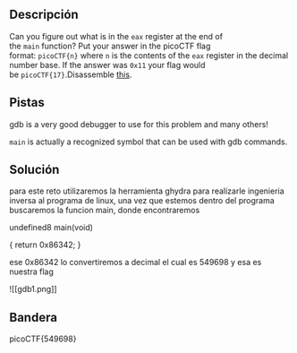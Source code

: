 ## Descripción
Can you figure out what is in the `eax` register at the end of the `main` function? Put your answer in the picoCTF flag format: `picoCTF{n}` where `n` is the contents of the `eax` register in the decimal number base. If the answer was `0x11` your flag would be `picoCTF{17}`.Disassemble [this](https://artifacts.picoctf.net/c/512/debugger0_a).
## Pistas 
gdb is a very good debugger to use for this problem and many others!

`main` is actually a recognized symbol that can be used with gdb commands.
## Solución
para este reto utilizaremos la herramienta ghydra para realizarle ingenieria inversa al programa de linux, una vez que estemos dentro del programa buscaremos la funcion main, donde encontraremos 

undefined8 main(void)

{
  return 0x86342;
}

ese 0x86342 lo convertiremos a decimal el cual es 549698 y esa es nuestra flag


![[gdb1.png]]

## Bandera
picoCTF{549698}